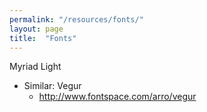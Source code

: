```yaml
---
permalink: "/resources/fonts/"
layout: page
title:  "Fonts"
---
```


Myriad Light

- Similar: Vegur
    - http://www.fontspace.com/arro/vegur